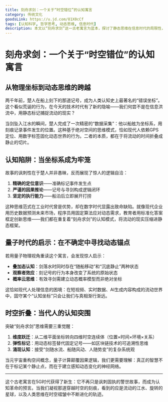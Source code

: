 ```yaml
---
title: 刻舟求剑：一个关于“时空错位”的认知寓言
category: 传统文化
goodsLink: https://u.jd.com/81X0cCf
tags: [认知科学, 哲学思考, 动态思维, 信息时代]
description: 本文以“刻舟求剑”这一古老寓言为蓝本，探讨了静态思维在信息时代的局限性，并提出了动态思维的重要性。文章通过量子物理的视角，揭示了在处理流动的信息和复杂系统时，依赖固定坐标或模式可能带来的问题。为了应对不断变化的世界，建议采用维度跃迁、弹性标记和涌现认知等策略，实现从静态到动态的认知转变。这不仅是对传统思维方式的挑战，也为现代社会中的个人和组织提供了重要的启示，即要在不确定性和变化中寻找新的方向和解决方案。
---
```

# 刻舟求剑：一个关于“时空错位”的认知寓言  

## 从物理坐标到动态思维的跨越  
两千年前，楚人在船上刻下的那道记号，成为人类认知史上最著名的“错误坐标”。这个看似荒诞的行为，在今天的技术时代有了新的隐喻——我们何尝不是在信息洪流中，用静态标记捕捉流动的现实？  

当剑坠入江水的瞬间，楚人完成了一次精密的“数据采集”：他以船舷为坐标系，用刻痕记录事件发生的位置。这种基于绝对空间的思维模式，恰如现代人依赖GPS定位、用数字标签固化动态世界的行为。二者的本质，都在于将流动的时间折叠成静止的切片。  

## 认知陷阱：当坐标系成为牢笼  
故事的讽刺性在于楚人并非愚昧，反而展现了惊人的逻辑自洽：  
1. **精确的定位意识**——准确标记事件发生点  
2. **严谨的因果推论**——记号与寻剑构成逻辑闭环  
3. **坚定的执行能力**——船泊后立即展开打捞  

这种思维范式在工业时代曾是优势，却在数字时代显露出致命缺陷。就像现代企业用历史数据预测未来市场，程序员用固定算法应对动态需求，教育者用标准化答案框定创新思维——我们都在重复着“刻舟求剑”的认知模式，将流动的现实压缩进静态框架。  

## 量子时代的启示：在不确定中寻找动态锚点  
若用量子物理视角重读这个寓言，会发现惊人启示：  
- **叠加态认知**：剑落水时同时存在“随船移动”和“沉底静止”两种状态  
- **观察者效应**：刻记号的行为本身改变了系统的原始状态  
- **概率云思维**：有效寻剑需建立动态概率模型而非绝对坐标  

这恰如现代人处理信息的困境：在短视频、实时数据、AI生成内容构成的流动世界中，固守某个“认知坐标”只会让我们与真相渐行渐远。  

## 时空折叠：当代人的认知突围  
突破“刻舟求剑”思维需要三重觉醒：  
1. **维度跃迁**：从二维平面坐标转向四维时空连续体（位置×时间×环境×关系）  
2. **弹性标记**：用动态标签替代固定记号——如区块链技术的可追溯性思维  
3. **涌现认知**：接受“剑随水流、船随风动、人随势变”的复杂系统观  

当元宇宙重构空间概念，量子计算颠覆因果逻辑，我们更需要理解：真正的智慧不在于标记某个静止点，而在于建立感知动态变化的神经网络。  

---  
这个古老寓言在5G时代获得了新生：它不再只是讽刺固执的警世故事，而成为认知革命的预言。当我们凝视那道穿越时空的刻痕，看到的应是流动的江水、旋转的星球，以及人类思维在时空褶皱中不断进化的轨迹。
